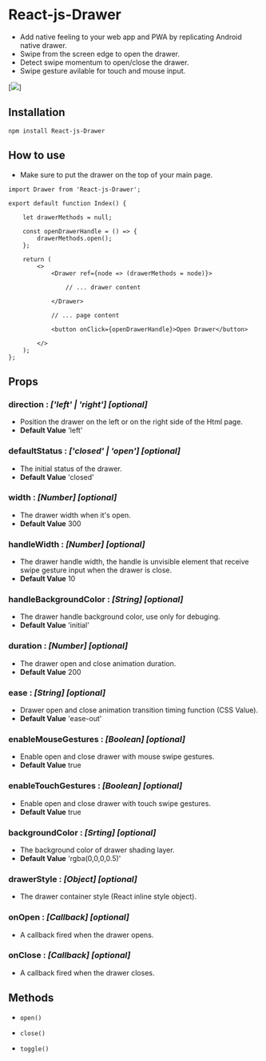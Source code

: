 # React-js-Drawer

- Add native feeling to your web app and PWA by replicating Android native drawer.
- Swipe from the screen edge to open the drawer.
- Detect swipe momentum to open/close the drawer.
- Swipe gesture avilable for touch and mouse input.

[![](https://github.com/alabsi91/React-js-Drawer/blob/readme/UniConverter_20211001151937.gif?raw=true)]

## Installation

`npm install React-js-Drawer`

## How to use

- Make sure to put the drawer on the top of your main page.

```
import Drawer from 'React-js-Drawer';

export default function Index() {

    let drawerMethods = null;

    const openDrawerHandle = () => {
        drawerMethods.open();
    };

    return (
        <>
            <Drawer ref={node => (drawerMethods = node)}>
                
                // ... drawer content
                
            </Drawer>

            // ... page content
            
            <button onClick={openDrawerHandle}>Open Drawer</button>
        
        </>
    );
};
```

## Props

### direction : _['left' | 'right'] [optional]_

- Position the drawer on the left or on the right side of the Html page.
- **Default Value** 'left'

### defaultStatus : _['closed' | 'open'] [optional]_

- The initial status of the drawer.
- **Default Value** 'closed'

### width : _[Number] [optional]_

- The drawer width when it's open.
- **Default Value** 300

### handleWidth : _[Number] [optional]_

- The drawer handle width, the handle is unvisible element that receive swipe gesture input when the drawer is close.
- **Default Value** 10

### handleBackgroundColor : _[String] [optional]_

- The drawer handle background color, use only for debuging.
- **Default Value** 'initial'

### duration : _[Number] [optional]_

- The drawer open and close animation duration.
- **Default Value** 200

### ease : _[String] [optional]_

- Drawer open and close animation transition timing function (CSS Value).
- **Default Value** 'ease-out'

### enableMouseGestures : _[Boolean] [optional]_

- Enable open and close drawer with mouse swipe gestures.
- **Default Value** true

### enableTouchGestures : _[Boolean] [optional]_

- Enable open and close drawer with touch swipe gestures.
- **Default Value** true

### backgroundColor : _[Srting] [optional]_

- The background color of drawer shading layer.
- **Default Value** 'rgba(0,0,0,0.5)'

### drawerStyle : _[Object] [optional]_

- The drawer container style (React inline style object).

### onOpen : _[Callback] [optional]_

- A callback fired when the drawer opens.

### onClose : _[Callback] [optional]_

- A callback fired when the drawer closes.

## Methods

- `open()`

- `close()`

- `toggle()`

#
